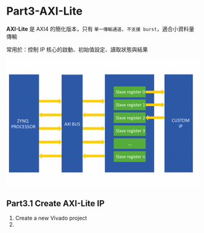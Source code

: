 # Part3-AXI-Lite  
**AXI-Lite** 是 AXI4 的簡化版本，只有 `單一傳輸通道`、`不支援 burst`，適合小資料量傳輸  

常用於：控制 IP 核心的啟動、初始值設定、讀取狀態與結果

![AXI_Lite](./png/AXI_Lite.png)

## Part3.1 Create AXI-Lite IP
1.  Create a new Vivado project
2.  